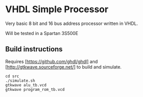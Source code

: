 # VHDL Simple Processor

Very basic 8 bit and 16 bus address processor written in VHDL.

Will be tested in a Spartan 3S500E

## Build instructions

Requires [https://github.com/ghdl/ghdl] and [http://gtkwave.sourceforge.net/] to build and simulate.


```
cd src
./simulate.sh
gtkwave alu_tb.vcd
gtkwave program_rom_tb.vcd
```
